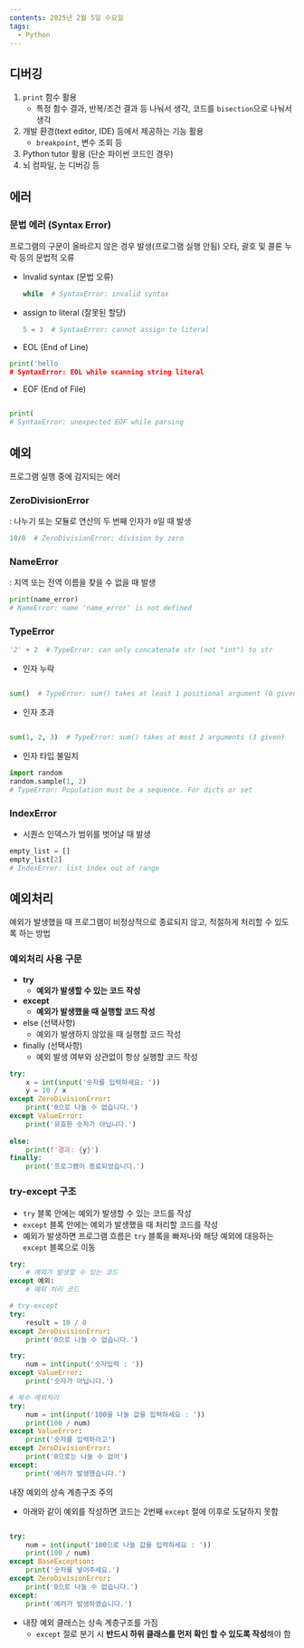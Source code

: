 ```yaml
---
contents: 2025년 2월 5일 수요일
tags:
  - Python
---
```

## 디버깅
1. `print` 함수 활용
    - 특정 함수 결과, 반복/조건 결과 등 나눠서 생각, 코드를 `bisection`으로 나눠서 생각
2. 개발 환경(text editor, IDE) 등에서 제공하는 기능 활용
    - `breakpoint`, 변수 조회 등
3. Python tutor 활용 (단순 파이썬 코드인 경우)
4. 뇌 컴파일, 눈 디버깅 등

## 에러
### 문법 에러 (Syntax Error)
프로그램의 구문이 올바르지 않은 경우 발생(프로그램 실행 안됨)
오타, 괄호 및 콜론 누락 등의 문법적 오류

- Invalid syntax (문법 오류)
    ```python
    while  # SyntaxError: invalid syntax
    ```
    
- assign to literal (잘못된 할당)
    ```python
    5 = 3  # SyntaxError: cannot assign to literal
    ```
    
- EOL (End of Line)
```python
print('hello
# SyntaxError: EOL while scanning string literal
```

- EOF (End of File)

```python

print(
# SyntaxError: unexpected EOF while parsing
```

## 예외
프로그램 실행 중에 감지되는 에러

### ZeroDivisionError
: 나누기 또는 모듈로 연산의 두 번째 인자가 `0`일 때 발생

```python
10/0  # ZeroDivisionError: division by zero
```

### NameError

: 지역 또는 전역 이름을 찾을 수 없을 때 발생

```python
print(name_error)
# NameError: name 'name_error' is not defined
```

### TypeError

```python
'2' + 2  # TypeError: can only concatenate str (not "int") to str
```

- 인자 누락

```python

sum()  # TypeError: sum() takes at least 1 positional argument (0 given)
```

- 인자 초과

```python

sum(1, 2, 3)  # TypeError: sum() takes at most 2 arguments (3 given)
```

- 인자 타입 불일치

```python
import random
random.sample(1, 2)
# TypeError: Population must be a sequence. For dicts or set
```

### IndexError
- 시퀀스 인덱스가 범위를 벗어날 때 발생

```python
empty_list = []
empty_list[2]
# IndexError: list index out of range

```

## 예외처리
예외가 발생했을 때 프로그램이 비정상적으로 종료되지 않고, 적절하게 처리할 수 있도록 하는 방법

### 예외처리 사용 구문
- **try**
    - **예외가 발생할 수 있는 코드 작성**
- **except**
    - **예외가 발생했을 때 실행할 코드 작성**
- else (선택사항)
    - 예외가 발생하지 않았을 때 실행할 코드 작성
- finally (선택사항)
    - 예외 발생 여부와 상관없이 항상 실행할 코드 작성

```python
try:
    x = int(input('숫자를 입력하세요: '))
    y = 10 / x
except ZeroDivisionError:
    print('0으로 나눌 수 없습니다.')
except ValueError:
    print('유효한 숫자가 아닙니다.')
    
else:
    print(f'결과: {y}')
finally:
    print('프로그램이 종료되었습니다.')
```

### try-except 구조
- `try` 블록 안에는 예외가 발생할 수 있는 코드를 작성
- `except` 블록 안에는 예외가 발생했을 때 처리할 코드를 작성
- 예외가 발생하면 프로그램 흐름은 `try` 블록을 빠져나와 해당 예외에 대응하는 `except` 블록으로 이동

```python
try:
    # 예외가 발생할 수 있는 코드
except 예외:
    # 예외 처리 코드
```

```python
# try-except
try:
    result = 10 / 0
except ZeroDivisionError:
    print('0으로 나눌 수 없습니다.')

try:
    num = int(input('숫자입력 : '))
except ValueError:
    print('숫자가 아닙니다.')

# 복수 예외처리
try:
    num = int(input('100을 나눌 값을 입력하세요 : '))
    print(100 / num)
except ValueError:
    print('숫자를 입력하라고')
except ZeroDivisionError:
    print('0으로는 나눌 수 없어')
except:
    print('에러가 발생했습니다.')

```

내장 예외의 상속 계층구조 주의

- 아래와 같이 예외를 작성하면 코드는 2번째 `except` 절에 이후로 도달하지 못함

```python

try:
    num = int(input('100으로 나눌 값을 입력하세요 : '))
    print(100 / num)
except BaseException:
    print('숫자를 넣어주세요.')
except ZeroDivisionError:
    print('0으로 나눌 수 없습니다.')
except:
    print('에러가 발생하였습니다.')
```

- 내장 예외 클래스는 상속 계층구조를 가짐
    - `except` 절로 분기 시 **반드시 하위 클래스를 먼저 확인 할 수 있도록 작성**해야 함

